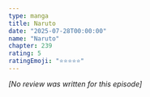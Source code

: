 ```yaml
---
type: manga
title: Naruto
date: "2025-07-28T00:00:00"
name: "Naruto"
chapter: 239
rating: 5
ratingEmoji: "⭐️⭐️⭐️⭐️⭐️"
---
```


_[No review was written for this episode]_